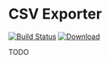 # CSV Exporter

[![Build Status](https://travis-ci.org/Grisu118/csvExporter.svg?branch=master)](https://travis-ci.org/Grisu118/csvExporter)
[ ![Download](https://api.bintray.com/packages/grisu118/kotlin/csvExporter/images/download.svg) ](https://bintray.com/grisu118/kotlin/csvExporter/_latestVersion)

TODO
